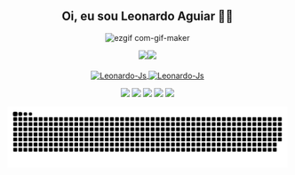 ## <div align="center">  Oi, eu sou Leonardo Aguiar 👋🏻

  <div align="center">
    
  ![ezgif com-gif-maker](https://user-images.githubusercontent.com/101607227/162648189-bad37d5f-0fb9-4fed-8f4d-1c0913a2c09e.gif)
  
   <div align="center">
    <a href="https://github.com/Leonardo12356"><img height="180em" src="https://github-readme-stats.vercel.app/api?username=Leonardo12356&show_icons=true&theme=vision-friendly-dark&include_all_commits=true&count_private=true"/><img height="118em" src="https://github-readme-stats.vercel.app/api/top-langs/?username=Leonardo12356&layout=compact&langs_count=16&theme=vision-friendly-dark"/>
   

  <div style="display: inline_block"><br>
  <img align="center" alt="Leonardo-Js" height="50" width="60" src="https://cdn.jsdelivr.net/gh/devicons/devicon/icons/postgresql/postgresql-original-wordmark.svg"/>
  <img align="center" alt="Leonardo-Js" height="50" width="60" src="https://cdn.jsdelivr.net/gh/devicons/devicon/icons/java/java-original-wordmark.svg"/>      
  </div>
  
   <a href="https://open.spotify.com/user/xxxleonardoxxx?si=87fb115524414122" target="_blank"><img src="https://img.shields.io/badge/Spotify-1ED760?&style=for-the-badge&logo=spotify&logoColor=white" target="_blank"></a> 
   <a href="https://leonardoaguiar1235@gmail.com" target="_blank"> <img src="https://img.shields.io/badge/Gmail-D14836?style=for-the-badge&logo=gmail&logoColor=white" target="_blank"></a> 
   <a href="https://www.facebook.com/leonardo.aguiar.71" target="_blank"> <img src="https://img.shields.io/badge/Facebook-1877F2?style=for-the-badge&logo=facebook&logoColor=white" target="_blank"></a> 
  <a href="https://www.instagram.com/leonardoaguiar71/" target="_blank"><img src="https://img.shields.io/badge/Instagram-E4405F?style=for-the-badge&logo=instagram&logoColor=white" target="_blank"></a>
    <a href="https://www.linkedin.com/in/leonardo-aguiar-56a9b4202/" target="_blank"><img src="https://img.shields.io/badge/LinkedIn-0077B5?style=for-the-badge&logo=linkedin&logoColor=white" target="_blank"></a>
   
   
 ![Snake animation](https://github.com/Leonardo12356/Leonardo12356/blob/output/github-contribution-grid-snake.svg)

    
   
